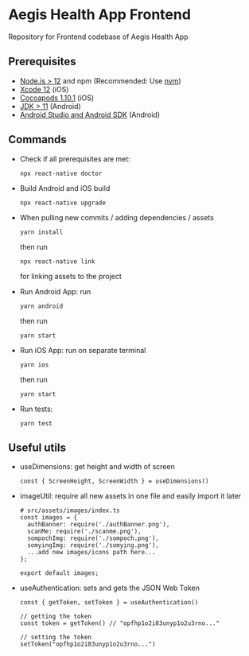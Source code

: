# Aegis Health App Frontend

Repository for Frontend codebase of Aegis Health App

## Prerequisites

- [Node.js > 12](https://nodejs.org) and npm (Recommended: Use [nvm](https://github.com/nvm-sh/nvm))
- [Xcode 12](https://developer.apple.com/xcode) (iOS)
- [Cocoapods 1.10.1](https://cocoapods.org) (iOS)
- [JDK > 11](https://www.oracle.com/java/technologies/javase-jdk11-downloads.html) (Android)
- [Android Studio and Android SDK](https://developer.android.com/studio) (Android)

## Commands

- Check if all prerequisites are met:
  ```
  npx react-native doctor
  ```
- Build Android and iOS build

  ```
  npx react-native upgrade
  ```

- When pulling new commits / adding dependencies / assets

  ```
  yarn install
  ```

  then run

  ```
  npx react-native link
  ```

  for linking assets to the project

- Run Android App: run

  ```
  yarn android
  ```

  then run

  ```
  yarn start
  ```

- Run iOS App: run on separate terminal

  ```
  yarn ios
  ```

  then run

  ```
  yarn start
  ```

- Run tests:
  ```
  yarn test
  ```

## Useful utils

- useDimensions: get height and width of screen
  ```
  const { ScreenHeight, ScreenWidth } = useDimensions()
  ```
- imageUtil: require all new assets in one file and easily import it later

  ```
  # src/assets/images/index.ts
  const images = {
    authBanner: require('./authBanner.png'),
    scanMe: require('./scanme.png'),
    sompochImg: require('./sompoch.png'),
    somyingImg: require('./somying.png'),
    ...add new images/icons path here...
  };

  export default images;
  ```

- useAuthentication: sets and gets the JSON Web Token
  ```
  const { getToken, setToken } = useAuthentication()

  // getting the token
  const token = getToken() // "opfhp1o2i83unyp1o2u3rno..."

  // setting the token
  setToken("opfhp1o2i83unyp1o2u3rno...")
  ```
